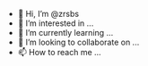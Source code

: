 - 👋 Hi, I’m @zrsbs
- 👀 I’m interested in ...
- 🌱 I’m currently learning ...
- 💞️ I’m looking to collaborate on ...
- 📫 How to reach me ...

<!---
zrsbs/zrsbs is a ✨ special ✨ repository because its `README.md` (this file) appears on your GitHub profile.
You can click the Preview link to take a look at your changes.
--->
